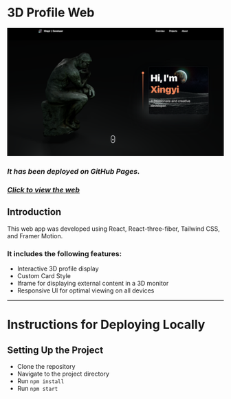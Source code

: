 # 3D Profile Web

![Todo Screenshot](/screenshot.png)

### _**It has been deployed on GitHub Pages.**_
### _**[Click to view the web](https://mikalasa.github.io/Profile-Web/mainWeb/)**_

## Introduction
This web app was developed using React, React-three-fiber, Tailwind CSS, and Framer Motion.
### It includes the following features:
- Interactive 3D profile display
- Custom Card Style
- Iframe for displaying external content in a 3D monitor
- Responsive UI for optimal viewing on all devices

***

# Instructions for Deploying Locally

## Setting Up the Project

- Clone the repository
- Navigate to the project directory
- Run `npm install`
- Run `npm start`

